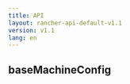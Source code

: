 ```yaml
---
title: API
layout: rancher-api-default-v1.1
version: v1.1
lang: en
---
```


## baseMachineConfig



<br>
